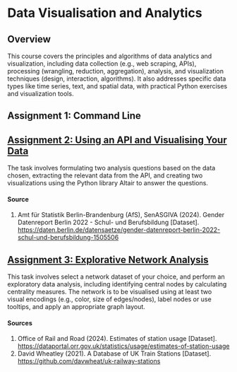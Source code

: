 # Data Visualisation and Analytics

## Overview

This course covers the principles and algorithms of data analytics and visualization, including data collection (e.g., web scraping, APIs), processing (wrangling, reduction, aggregation), analysis, and visualization techniques (design, interaction, algorithms). 
It also addresses specific data types like time series, text, and spatial data, with practical Python exercises and visualization tools.


## Assignment 1: Command Line


## [Assignment 2: Using an API and Visualising Your Data](2_Using_API_and_Visualising_Data.ipynb)

The task involves formulating two analysis questions based on the data chosen, extracting the relevant data from the API, and creating two visualizations using the Python library Altair to answer the questions.

#### Source
1. Amt für Statistik Berlin-Brandenburg (AfS), SenASGIVA (2024). Gender Datenreport Berlin 2022 - Schul- und Berufsbildung [Dataset]. https://daten.berlin.de/datensaetze/gender-datenreport-berlin-2022-schul-und-berufsbildung-1505506


## [Assignment 3: Explorative Network Analysis](3_Explorative_Network_Analysis.ipynb)

This task involves select a network dataset of your choice, and perform an exploratory data analysis, including identifying central nodes by calculating centrality measures. 
The network is to be visualised using at least two visual encodings (e.g., color, size of edges/nodes), label nodes or use tooltips, and apply an appropriate graph layout.

#### Sources
1. Office of Rail and Road (2024). Estimates of station usage [Dataset]. https://dataportal.orr.gov.uk/statistics/usage/estimates-of-station-usage
2. David Wheatley (2021). A Database of UK Train Stations [Dataset]. https://github.com/davwheat/uk-railway-stations
